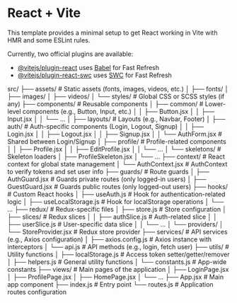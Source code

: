 # React + Vite

This template provides a minimal setup to get React working in Vite with HMR and some ESLint rules.

Currently, two official plugins are available:

- [@vitejs/plugin-react](https://github.com/vitejs/vite-plugin-react/blob/main/packages/plugin-react/README.md) uses [Babel](https://babeljs.io/) for Fast Refresh
- [@vitejs/plugin-react-swc](https://github.com/vitejs/vite-plugin-react-swc) uses [SWC](https://swc.rs/) for Fast Refresh





<!-- folder structure -->
src/
├── assets/               # Static assets (fonts, images, videos, etc.)
│   ├── fonts/
│   ├── images/
│   ├── videos/
│   └── styles/           # Global CSS or SCSS styles (if any)
├── components/           # Reusable components
│   ├── common/           # Lower-level components (e.g., Button, Input, etc.)
│   │   ├── Button.jsx
│   │   ├── Input.jsx
│   │   └── ...
│   ├── layouts/          # Layouts (e.g., Navbar, Footer)
│   ├── auth/             # Auth-specific components (Login, Logout, Signup)
│   │   ├── Login.jsx
│   │   ├── Logout.jsx
│   │   ├── Signup.jsx
│   │   └── AuthForm.jsx  # Shared between Login/Signup
│   ├── profile/          # Profile-related components
│   │   ├── Profile.jsx
│   │   ├── EditProfile.jsx
│   │   └── ...
│   └── skeletons/        # Skeleton loaders
│       ├── ProfileSkeleton.jsx
│       └── ...
├── context/                # React context for global state management
│   └── AuthContext.jsx     # AuthContext to verify tokens and set user info
├── guards/                 # Route guards
│   ├── AuthGuard.jsx       # Guards private routes (only logged-in users)
│   ├── GuestGuard.jsx      # Guards public routes (only logged-out users)
├── hooks/                  # Custom React hooks
│   ├── useAuth.js          # Hook for authentication-related logic
│   ├── useLocalStorage.js  # Hook for localStorage operations
│   └── ...
├── redux/                # Redux-specific files
│   ├── store.js          # Store configuration
│   ├── slices/           # Redux slices
│   │   ├── authSlice.js  # Auth-related slice
│   │   ├── userSlice.js  # User-specific data slice
│   │   └── ...
│   └── providers/
│       └── StoreProvider.jsx # Redux store provider
├── services/             # API services (e.g., Axios configuration)
│   ├── axios.config.js   # Axios instance with interceptors
│   └── api.js            # API methods (e.g., login, fetch user)
├── utils/                # Utility functions
│   ├── localStorage.js   # Access token setter/getter/remover
│   ├── helpers.js        # General utility functions
│   └── constants.js      # App-wide constants
├── views/                # Main pages of the application
│   ├── LoginPage.jsx
│   ├── ProfilePage.jsx
│   ├── HomePage.jsx
│   └── ...
├── App.jsx               # Main app component
├── index.js              # Entry point
└── routes.js             # Application routes configuration
